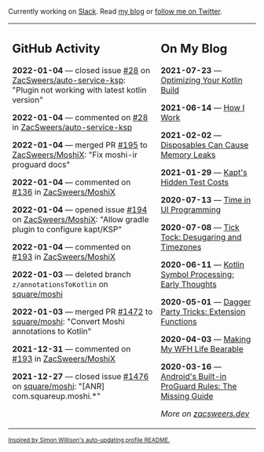 Currently working on [Slack](https://slack.com/). Read [my blog](https://zacsweers.dev/) or [follow me on Twitter](https://twitter.com/ZacSweers).

<table><tr><td valign="top" width="60%">

## GitHub Activity
<!-- githubActivity starts -->
**2022-01-04** — closed issue [#28](https://github.com/ZacSweers/auto-service-ksp/issues/28) on [ZacSweers/auto-service-ksp](https://github.com/ZacSweers/auto-service-ksp): "Plugin not working with latest kotlin version"

**2022-01-04** — commented on [#28](https://github.com/ZacSweers/auto-service-ksp/issues/28#issuecomment-1005310960) in [ZacSweers/auto-service-ksp](https://github.com/ZacSweers/auto-service-ksp)

**2022-01-04** — merged PR [#195](https://github.com/ZacSweers/MoshiX/pull/195) to [ZacSweers/MoshiX](https://github.com/ZacSweers/MoshiX): "Fix moshi-ir proguard docs"

**2022-01-04** — commented on [#136](https://github.com/ZacSweers/MoshiX/issues/136#issuecomment-1004827988) in [ZacSweers/MoshiX](https://github.com/ZacSweers/MoshiX)

**2022-01-04** — opened issue [#194](https://github.com/ZacSweers/MoshiX/issues/194) on [ZacSweers/MoshiX](https://github.com/ZacSweers/MoshiX): "Allow gradle plugin to configure kapt/KSP"

**2022-01-04** — commented on [#193](https://github.com/ZacSweers/MoshiX/issues/193#issuecomment-1004823206) in [ZacSweers/MoshiX](https://github.com/ZacSweers/MoshiX)

**2022-01-03** — deleted branch `z/annotationsToKotlin` on [square/moshi](https://github.com/square/moshi)

**2022-01-03** — merged PR [#1472](https://github.com/square/moshi/pull/1472) to [square/moshi](https://github.com/square/moshi): "Convert Moshi annotations to Kotlin"

**2021-12-31** — commented on [#193](https://github.com/ZacSweers/MoshiX/issues/193#issuecomment-1003439470) in [ZacSweers/MoshiX](https://github.com/ZacSweers/MoshiX)

**2021-12-27** — closed issue [#1476](https://github.com/square/moshi/issues/1476) on [square/moshi](https://github.com/square/moshi): "[ANR] com.squareup.moshi.*"
<!-- githubActivity ends -->
</td><td valign="top" width="40%">

## On My Blog
<!-- blog starts -->
**2021-07-23** — [Optimizing Your Kotlin Build](https://www.zacsweers.dev/optimizing-your-kotlin-build/)

**2021-06-14** — [How I Work](https://www.zacsweers.dev/how-i-work/)

**2021-02-02** — [Disposables Can Cause Memory Leaks](https://www.zacsweers.dev/disposables-can-cause-memory-leaks/)

**2021-01-29** — [Kapt's Hidden Test Costs](https://www.zacsweers.dev/kapts-hidden-test-costs/)

**2020-07-13** — [Time in UI Programming](https://www.zacsweers.dev/time-in-ui/)

**2020-07-08** — [Tick Tock: Desugaring and Timezones](https://www.zacsweers.dev/ticktock-desugaring-timezones/)

**2020-06-11** — [Kotlin Symbol Processing: Early Thoughts](https://www.zacsweers.dev/kotlin-symbol-processor-early-thoughts/)

**2020-05-01** — [Dagger Party Tricks: Extension Functions](https://www.zacsweers.dev/dagger-party-tricks-extension-functions/)

**2020-04-03** — [Making My WFH Life Bearable](https://www.zacsweers.dev/making-wfh-life-bearable/)

**2020-03-16** — [Android's Built-in ProGuard Rules: The Missing Guide](https://www.zacsweers.dev/android-proguard-rules/)
<!-- blog ends -->
_More on [zacsweers.dev](https://zacsweers.dev/)_
</td></tr></table>

<sub><a href="https://simonwillison.net/2020/Jul/10/self-updating-profile-readme/">Inspired by Simon Willison's auto-updating profile README.</a></sub>